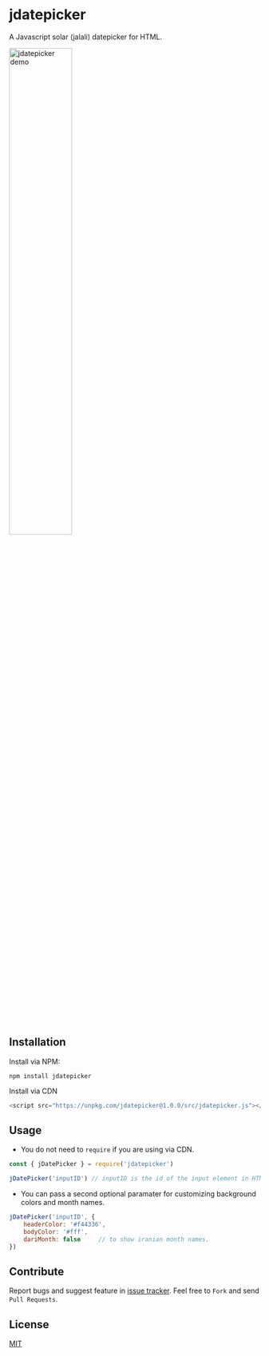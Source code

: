 # jdatepicker

A Javascript solar (jalali) datepicker for HTML.

<img src="https://firebasestorage.googleapis.com/v0/b/flutterapp-5c015.appspot.com/o/demo_images%2Fjdatepicker.png?alt=media&token=e9a39bc0-c611-4173-8b35-c2ac1ec88c00" style="width:50%" alt="jdatepicker demo" />

## Installation

Install via NPM:

`npm install jdatepicker`

Install via CDN

```javascript
<script src="https://unpkg.com/jdatepicker@1.0.0/src/jdatepicker.js"></script>
```

## Usage

- You do not need to `require` if you are using via CDN.

```javascript
const { jDatePicker } = require('jdatepicker')

jDatePicker('inputID') // inputID is the id of the input element in HTML.
```

- You can pass a second optional paramater for customizing background colors and month names.

```javascript
jDatePicker('inputID', {
    headerColor: '#f44336',
    bodyColor: '#fff',
    dariMonth: false     // to show iranian month names.
})
```

## Contribute

Report bugs and suggest feature in [issue tracker](https://github.com/habibmhamadi/jdatepicker/issues). Feel free to `Fork` and send `Pull Requests`.


## License

[MIT](https://github.com/habibmhamadi/jdatepicker/blob/main/LICENSE)